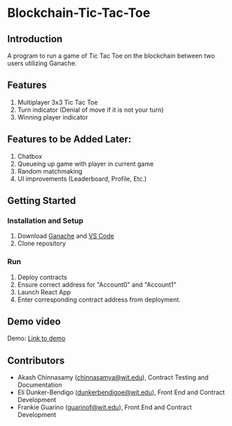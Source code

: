 # Blockchain-Tic-Tac-Toe

## Introduction

A program to run a game of Tic Tac Toe on the blockchain between two users utilizing Ganache.

## Features
1. Multiplayer 3x3 Tic Tac Toe
2. Turn indicator (Denial of move if it is not your turn)
3. Winning player indicator

## Features to be Added Later:
1. Chatbox
2. Queueing up game with player in current game
3. Random matchmaking
4. UI improvements (Leaderboard, Profile, Etc.)

## Getting Started
### Installation and Setup
1. Download [Ganache](https://trufflesuite.com/ganache/) and [VS Code](https://code.visualstudio.com)
2. Clone repository

### Run
1. Deploy contracts
2. Ensure correct address for "Account0" and "Account1"
3. Launch React App
4. Enter corresponding contract address from deployment.

## Demo video

Demo: [Link to demo](https://youtu.be/GoT_N2fp37c)

## Contributors

* Akash Chinnasamy (chinnasamya@wit.edu), Contract Testing and Documentation
* Eli Dunker-Bendigo (dunkerbendigoe@wit.edu), Front End and Contract Development
* Frankie Guarino (guarinof@wit.edu), Front End and Contract Development

